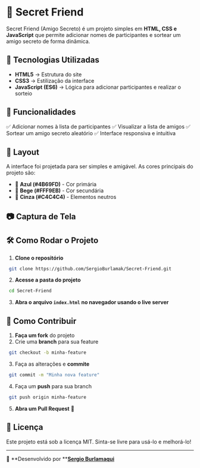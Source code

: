 # 🎁 Secret Friend

Secret Friend (Amigo Secreto) é um projeto simples em **HTML, CSS e JavaScript** que permite adicionar nomes de participantes e sortear um amigo secreto de forma dinâmica.

## 🚀 Tecnologias Utilizadas

- **HTML5** → Estrutura do site
- **CSS3** → Estilização da interface
- **JavaScript (ES6)** → Lógica para adicionar participantes e realizar o sorteio

## 📌 Funcionalidades

✅ Adicionar nomes à lista de participantes ✅ Visualizar a lista de amigos ✅ Sortear um amigo secreto aleatório ✅ Interface responsiva e intuitiva

## 🎨 Layout

A interface foi projetada para ser simples e amigável. As cores principais do projeto são:

- 🎨 **Azul (#4B69FD)** - Cor primária
- 🎨 **Bege (#FFF9EB)** - Cor secundária
- 🎨 **Cinza (#C4C4C4)** - Elementos neutros

## 📷 Captura de Tela



## 🛠️ Como Rodar o Projeto

1. **Clone o repositório**

```bash
 git clone https://github.com/SergioBurlamak/Secret-Friend.git
```

2. **Acesse a pasta do projeto**

```bash
 cd Secret-Friend
```

3. **Abra o arquivo **`index.html`** no navegador usando o live server**

## 📝 Como Contribuir

1. **Faça um fork** do projeto
2. Crie uma **branch** para sua feature

```bash
 git checkout -b minha-feature
```

3. Faça as alterações e **commite**

```bash
 git commit -m "Minha nova feature"
```

4. Faça um **push** para sua branch

```bash
 git push origin minha-feature
```

5. **Abra um Pull Request** 🚀

## 📜 Licença

Este projeto está sob a licença MIT. Sinta-se livre para usá-lo e melhorá-lo!

---

📌 **Desenvolvido por **[**Sergio Burlamaqui**](https://github.com/SergioBurlamaK)


